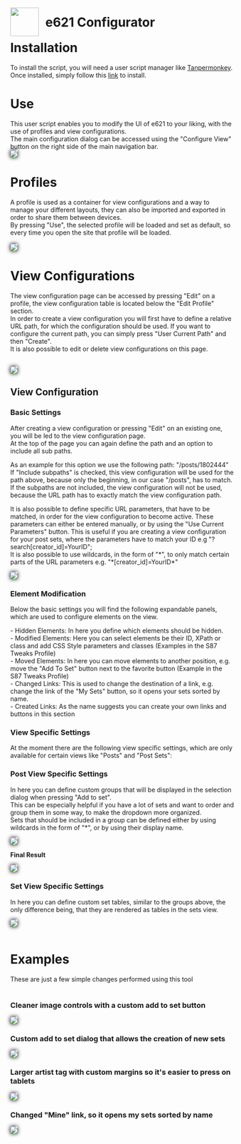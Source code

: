 <div>
    <image src="./icons/e621Configurator.png" style="float: left; width: 64px; height: 64px">
    <h1 style="position: relative; left: 15px; top: 16px; margin-bottom: 30px">e621 Configurator</h1>
</div>

# Installation
To install the script, you will need a user script manager like <a href="https://www.tampermonkey.net/" target="_blank">Tanpermonkey</a>.<br>
Once installed, simply follow this [link](https://github.com/S87GMIL/e621Configurator/raw/main/e621Configurator.user.js) to install. 

# Use

This user script enables you to modify the UI of e621 to your liking, with the use of profiles and view configurations.<br>
The main configuration dialog can be accessed using the "Configure View" button on the right side of the main navigation bar.<br>
<image src="./images/configureViewButton.png" style="box-shadow: 0px 0px 10px black;"><br> 

# Profiles
A profile is used as a container for view configurations and a way to manage your different layouts, they can also be imported and exported in order to share them between devices.<br>
By pressing "Use", the selected profile will be loaded and set as default, so every time you open the site that profile will be loaded.<br><br>
<image src="./images/profileSelection.png" style="box-shadow: 0px 0px 10px black;">

# View Configurations
The view configuration page can be accessed by pressing "Edit" on a profile, the view configuration table is located below the "Edit Profile" section.<br>
In order to create a view configuration you will first have to define a relative URL path, for which the configuration should be used. If you want to configure the current path, you can simply press "User Current Path" and then "Create".<br>
It is also possible to edit or delete view configurations on this page.<br><br> 

<image src="./images/viewConfigurationOverview.png" style="box-shadow: 0px 0px 10px black;">

## View Configuration
### Basic Settings 
<p>
After creating a view configuration or pressing "Edit" on an existing one, you will be led to the view configuration page.<br>
At the top of the page you can again define the path and an option to include all sub paths.
</p>
<p>
As an example for this option we use the following path: "/posts/1802444" 
<br>If "Include subpaths" is checked, this view configuration will be used for the path above, because only the beginning, in our case "/posts", has to match. 
<br>If the subpaths are not included, the view configuration will not be used, because the URL path has to exactly match the view configuration path.
</p>

<p>
It is also possible to define specific URL parameters, that have to be matched, in order for the view configuration to become active.
These parameters can either be entered manually, or by using the "Use Current Parameters" button.
This is useful if you are creating a view configuration for your post sets, where the parameters have to match your ID e.g "?search[creator_id]=YourID";
<br>It is also possible to use wildcards, in the form of "*", to only match certain parts of the URL parameters e.g. "*[creator_id]=YourID*"<br>
</p>

<image src="./images/viewConfigurationPage.png" style="box-shadow: 0px 0px 10px black;"><br>

### Element Modification

<p>
Below the basic settings you will find the following expandable panels, which are used to configure elements on the view.
</p>
- Hidden Elements: In here you define which elements should be hidden.<br>
- Modified Elements: Here you can select elements be their ID, XPath or class and add CSS Style parameters and classes (Examples in the S87 Tweaks Profile)<br>
- Moved Elements: In here you can move elements to another position, e.g. move the "Add To Set" button next to the favorite button (Example in the S87 Tweaks Profile)<br>
- Changed Links: This is used to change the destination of a link, e.g. change the link of the "My Sets" button, so it opens your sets sorted by name.<br>
- Created Links: As the name suggests you can create your own links and buttons in this section

### View Specific Settings
<p>
At the moment there are the following view specific settings, which are only available for certain views like "Posts" and "Post Sets":
</p>

### Post View Specific Settings
<p>
In here you can define custom groups that will be displayed in the selection dialog when pressing "Add to set". <br>
This can be especially helpful if you have a lot of sets and want to order and group them in some way, to make the dropdown more organized.<br>
Sets that should be included in a group can be defined either by using wildcards in the form of "*", or by using their display name.<br>
</p>

<image src="./images/customSetGroupTable.png" style="box-shadow: 0px 0px 10px black;">

**Final Result**

<image src="./images/addToSetSelectionGroups.png" style="box-shadow: 0px 0px 10px black;">

### Set View Specific Settings
<p>
In here you can define custom set tables, similar to the groups above, the only difference being, that they are rendered as tables in the sets view.<br>
</p>

<image src="./images/customSetTables.png" style="box-shadow: 0px 0px 10px black;"><br>
<br>

# Examples
These are just a few simple changes performed using this tool<br><br>

### Cleaner image controls with a custom add to set button
<image src="./images/customizedImageControls.png" style="box-shadow: 0px 0px 10px black;"><br> 

### Custom add to set dialog that allows the creation of new sets
<image src="./images/CustomAddToSetPopup.png" style="box-shadow: 0px 0px 10px black;"><br>

### Larger artist tag with custom margins so it's easier to press on tablets
<image src="./images/largerArtistTag.png" style="box-shadow: 0px 0px 10px black;"><br>

### Changed "Mine" link, so it opens my sets sorted by name
<image src="./images/CustomMySetsLink.png" style="box-shadow: 0px 0px 10px black;"><br>
